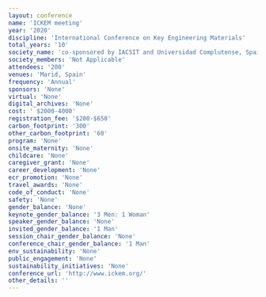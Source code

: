 ```yaml
---
layout: conference 
name: 'ICKEM meeting'
year: '2020'
discipline: 'International Conference on Key Engineering Materials'
total_years: '10'
society_name: 'co-sponsored by IACSIT and Universidad Complutense, Spain'
society_members: 'Not Applicable'
attendees: '200'
venues: 'Marid, Spain'
frequency: 'Annual'
sponsors: 'None'
virtual: 'None'
digital_archives: 'None'
cost: ' $2000-4000'
registration_fee: '$200-$650'
carbon_footprint: '300'
other_carbon_footprint: '60'
program: 'None'
onsite_maternity: 'None'
childcare: 'None'
caregiver_grant: 'None'
career_development: 'None'
ecr_promotion: 'None'
travel_awards: 'None'
code_of_conduct: 'None'
safety: 'None'
gender_balance: 'None'
keynote_gender_balance: '3 Men: 1 Woman'
speaker_gender_balance: 'None'
invited_gender_balance: '1 Man'
session_chair_gender_balance: 'None'
conference_chair_gender_balance: '1 Man'
env_sustainability: 'None'
public_engagement: 'None'
sustainability_initiatives: 'None'
conference_url: 'http://www.ickem.org/'
other_details: ''
---
```


